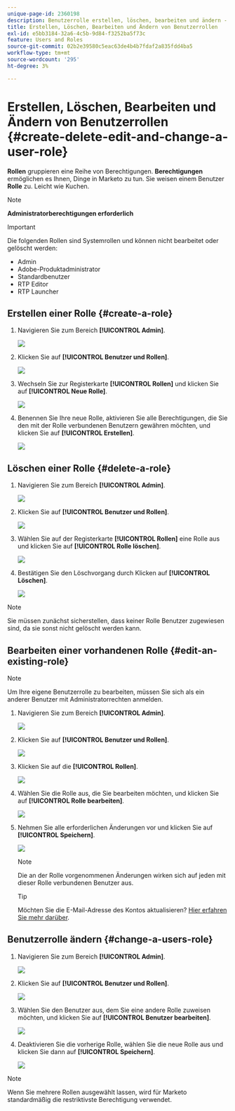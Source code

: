 ```yaml
---
unique-page-id: 2360198
description: Benutzerrolle erstellen, löschen, bearbeiten und ändern - Marketo-Dokumente - Produktdokumentation
title: Erstellen, Löschen, Bearbeiten und Ändern von Benutzerrollen
exl-id: e5bb3184-32a6-4c5b-9d84-f3252ba5f73c
feature: Users and Roles
source-git-commit: 02b2e39580c5eac63de4b4b7fdaf2a835fdd4ba5
workflow-type: tm+mt
source-wordcount: '295'
ht-degree: 3%

---
```


# Erstellen, Löschen, Bearbeiten und Ändern von Benutzerrollen {#create-delete-edit-and-change-a-user-role}

**Rollen** gruppieren eine Reihe von Berechtigungen. **Berechtigungen** ermöglichen es Ihnen, Dinge in Marketo zu tun. Sie weisen einem Benutzer **Rolle** zu. Leicht wie Kuchen.

>[!NOTE]
>
>**Administratorberechtigungen erforderlich**

>[!IMPORTANT]
>
>Die folgenden Rollen sind Systemrollen und können nicht bearbeitet oder gelöscht werden:
>
>* Admin
>* Adobe-Produktadministrator
>* Standardbenutzer
>* RTP Editor
>* RTP Launcher

## Erstellen einer Rolle {#create-a-role}

1. Navigieren Sie zum Bereich **[!UICONTROL Admin]**.

   ![](assets/create-delete-edit-and-change-a-user-role-1.png)

1. Klicken Sie auf **[!UICONTROL Benutzer und Rollen]**.

   ![](assets/create-delete-edit-and-change-a-user-role-2.png)

1. Wechseln Sie zur Registerkarte **[!UICONTROL Rollen]** und klicken Sie auf **[!UICONTROL Neue Rolle]**.

   ![](assets/create-delete-edit-and-change-a-user-role-3.png)

1. Benennen Sie Ihre neue Rolle, aktivieren Sie alle Berechtigungen, die Sie den mit der Rolle verbundenen Benutzern gewähren möchten, und klicken Sie auf **[!UICONTROL Erstellen]**.

   ![](assets/create-delete-edit-and-change-a-user-role-4.png)

## Löschen einer Rolle {#delete-a-role}

1. Navigieren Sie zum Bereich **[!UICONTROL Admin]**.

   ![](assets/create-delete-edit-and-change-a-user-role-5.png)

1. Klicken Sie auf **[!UICONTROL Benutzer und Rollen]**.

   ![](assets/create-delete-edit-and-change-a-user-role-6.png)

1. Wählen Sie auf der Registerkarte **[!UICONTROL Rollen]** eine Rolle aus und klicken Sie auf **[!UICONTROL Rolle löschen]**.

   ![](assets/create-delete-edit-and-change-a-user-role-7.png)

1. Bestätigen Sie den Löschvorgang durch Klicken auf **[!UICONTROL Löschen]**.

   ![](assets/create-delete-edit-and-change-a-user-role-8.png)

>[!NOTE]
>
>Sie müssen zunächst sicherstellen, dass keiner Rolle Benutzer zugewiesen sind, da sie sonst nicht gelöscht werden kann.

## Bearbeiten einer vorhandenen Rolle {#edit-an-existing-role}

>[!NOTE]
>
>Um Ihre eigene Benutzerrolle zu bearbeiten, müssen Sie sich als ein anderer Benutzer mit Administratorrechten anmelden.

1. Navigieren Sie zum Bereich **[!UICONTROL Admin]**.

   ![](assets/create-delete-edit-and-change-a-user-role-9.png)

1. Klicken Sie auf **[!UICONTROL Benutzer und Rollen]**.

   ![](assets/create-delete-edit-and-change-a-user-role-10.png)

1. Klicken Sie auf die **[!UICONTROL Rollen]**.

   ![](assets/create-delete-edit-and-change-a-user-role-11.png)

1. Wählen Sie die Rolle aus, die Sie bearbeiten möchten, und klicken Sie auf **[!UICONTROL Rolle bearbeiten]**.

   ![](assets/create-delete-edit-and-change-a-user-role-12.png)

1. Nehmen Sie alle erforderlichen Änderungen vor und klicken Sie auf **[!UICONTROL Speichern]**.

   ![](assets/create-delete-edit-and-change-a-user-role-13.png)

   >[!NOTE]
   >
   >Die an der Rolle vorgenommenen Änderungen wirken sich auf jeden mit dieser Rolle verbundenen Benutzer aus.

   >[!TIP]
   >
   >Möchten Sie die E-Mail-Adresse des Kontos aktualisieren? [Hier erfahren Sie mehr darüber](/help/marketo/product-docs/administration/settings/edit-account-settings.md).

## Benutzerrolle ändern {#change-a-users-role}

1. Navigieren Sie zum Bereich **[!UICONTROL Admin]**.

   ![](assets/create-delete-edit-and-change-a-user-role-14.png)

1. Klicken Sie auf **[!UICONTROL Benutzer und Rollen]**.

   ![](assets/create-delete-edit-and-change-a-user-role-15.png)

1. Wählen Sie den Benutzer aus, dem Sie eine andere Rolle zuweisen möchten, und klicken Sie auf **[!UICONTROL Benutzer bearbeiten]**.

   ![](assets/create-delete-edit-and-change-a-user-role-16.png)

1. Deaktivieren Sie die vorherige Rolle, wählen Sie die neue Rolle aus und klicken Sie dann auf **[!UICONTROL Speichern]**.

   ![](assets/create-delete-edit-and-change-a-user-role-17.png)

>[!NOTE]
>
>Wenn Sie mehrere Rollen ausgewählt lassen, wird für Marketo standardmäßig die restriktivste Berechtigung verwendet.
